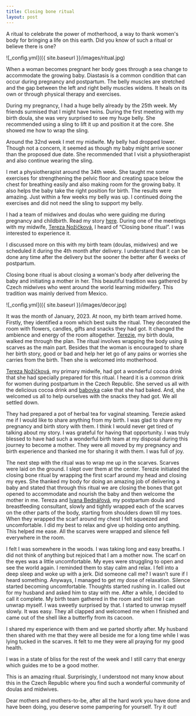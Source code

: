 ```yaml
---
title: Closing bone ritual
layout: post
---
```


A ritual to celebrate the power of motherhood, a way to thank women's body for bringing a life on this earth. Did you know of such a ritual or believe there is one?

![_config.yml]({{ site.baseurl }}/images/ritual.jpg)

When a woman becomes pregnant her body goes through a sea change to accommodate the growing baby. Diastasis is a common condition that can occur during pregnancy and postpartum. The belly muscles are stretched and the gap between the left and right belly muscles widens. It heals on its own or through physical therapy and exercises.

During my pregnancy, I had a huge belly already by the 25th week. My friends surmised that I might have twins. During the first meeting with my birth doula, she was very surprised to see my huge belly. She recommended using a sling to lift it up and position it at the core. She showed me how to wrap the sling.

Around the 32nd week I met my midwife. My belly had dropped lower. Though not a concern, it seemed as though my baby might arrive sooner than the proposed due date. She recommended that I visit a physiotherapist and also continue wearing the sling.

I met a physiotherapist around the 34th week. She taught me some exercises for strengthening the pelvic floor and creating space below the chest for breathing easily and also making room for the growing baby. It also helps the baby take the right position for birth. The results were amazing. Just within a few weeks my belly was up. I continued doing the exercises and did not need the sling to support my belly.

I had a team of midwives and doulas who were guiding me during pregnancy and childbirth. Read my story [here](https://www.e-payana.com/Rios-birth/). During one of the meetings with my midwife, [Tereza Nožičková](https://www.unipa.cz/profil/tereza-no%c5%bei%c4%8dkov%c3%a1-1/), I heard of “Closing bone ritual”. I was interested to experience it. 

I discussed more on this with my birth team (doulas, midwives) and we scheduled it during the 4th month after delivery. I understand that it can be done any time after the delivery but the sooner the better after 6 weeks of postpartum.

Closing bone ritual is about closing a woman's body after delivering the baby and initiating a mother in her. This beautiful tradition was gathered by Czech midwives who went around the world learning midwifery. This tradition was mainly derived from Mexico. 

![_config.yml]({{ site.baseurl }}/images/decor.jpg)

It was the month of January, 2023. At noon, my birth team arrived home. Firstly, they identified a room which best suits the ritual. They decorated the room with flowers, candles, gifts and snacks they had got. It changed the ambience and energy of the room altogether. [Terezie](https://www.duly.cz/profil/terezie-roubalova/), my birth doula, walked me through the plan. The ritual involves wrapping the body using 8 scarves as the main part. Besides that the woman is encouraged to share her birth story, good or bad and help her let go of any pains or worries she carries from the birth. Then she is welcomed into motherhood.

[Tereza Nožičková](https://www.unipa.cz/profil/tereza-no%c5%bei%c4%8dkov%c3%a1-1/), my primary midwife, had got a wonderful cocoa drink that she had specially prepared for this ritual. I heard it is a common drink for women during postpartum in the Czech Republic. She served us all with the delicious cocoa drink and [babovka](https://www.vareni.cz/recepty/babovka/) cake that she had baked. And, she welcomed us all to help ourselves with the snacks they had got. We all settled down. 

They had prepared a pot of herbal tea for vaginal steaming. Terezie asked me if I would like to share anything from my birth. I was glad to share my pregnancy and birth story with them. I think I would never get tired of talking about my story. I was grateful for having that opportunity. I was truly blessed to have had such a wonderful birth team at my disposal during this journey to become a mother. They were all moved by my pregnancy and birth experience and thanked me for sharing it with them. I was full of joy.

The next step with the ritual was to wrap me up in the scarves. Scarves were laid on the ground. I slept over them at the center. Terezie initiated the closing bone ritual by wrapping the first scarf around my head and closing my eyes. She thanked my body for doing an amazing job of delivering a baby and stated that through this ritual we are closing the bones that got opened to accommodate and nourish the baby and then welcome the mother in me. Tereza and [Ivana Bednářová](https://www.duly.cz/profil/ivana-bednarova/), my postpartum doula and breastfeeding consultant, slowly and tightly wrapped each of the scarves on the other parts of the body, starting from shoulders down till my toes. When they wrapped the scarf around my chest I felt squeezed and uncomfortable. I did my best to relax and give up holding onto anything. This helped me ease. All the scarves were wrapped and silence fell everywhere in the room.

I felt I was somewhere in the woods. I was taking long and easy breaths. I did not think of anything but rejoiced that I am a mother now. The scarf on the eyes was a little uncomfortable. My eyes were struggling to open and see the world again. I reminded them to stay calm and relax. I fell into a deep sleep and woke up with a jerk. Did someone call me? I wasn’t sure if I heard something. Anyways, I managed to get my dose of relaxation. Silence started becoming uncomfortable. Thoughts started rushing in. I called out for my husband and asked him to stay with me. After a while, I decided to call it complete. My birth team gathered in the room and told me I can unwrap myself. I was sweetly surprised by that. I started to unwrap myself slowly. It was easy. They all clapped and welcomed me when I finished and came out of the shell like a butterfly from its cacoon. 

I shared my experience with them and we parted shortly after. My husband then shared with me that they were all beside me for a long time while I was lying tucked in the scarves. It felt to me they were all praying for my good health.

I was in a state of bliss for the rest of the week and I still carry that energy which guides me to be a good mother. 

This is an amazing ritual. Surprisingly, I understood not many know about this in the Czech Republic where you find such a wonderful community of doulas and midwives. 

Dear mothers and mothers-to-be, after all the hard work you have done and have been doing, you deserve some pampering for yourself. Try it out!
